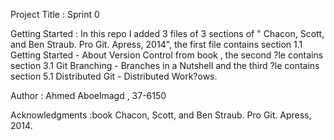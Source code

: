 Project Title : Sprint 0

Getting Started : In this repo I added 3 files of 3 sections of " Chacon, Scott, and Ben Straub. Pro Git. Apress, 2014", the first file contains section 1.1 Getting Started - About Version Control from book , the second ?le contains section 3.1 Git Branching - Branches in a Nutshell and the third ?le contains section 5.1 Distributed Git - Distributed Work?ows.

Author : Ahmed Aboelmagd , 37-6150

Acknowledgments :book Chacon, Scott, and Ben Straub. Pro Git. Apress,
2014.